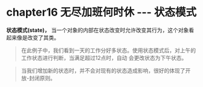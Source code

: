 # chapter16 无尽加班何时休 --- 状态模式

**状态模式(state)，** 当一个对象的内部在状态改变时允许改变其行为，这个对象看起来像是改变了其类。

> 在此例子中，我们看到一天的工作分好多状态。使用状态模式后，对上午的工作状态进行判断，当满足超过12点时，自动
> 会更改状态为下午状态。

> 当我们增加新的状态时，并不会对现有的状态造成影响，很好的体现了开放-封闭原则。
